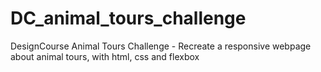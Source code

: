 # DC_animal_tours_challenge
DesignCourse Animal Tours Challenge - Recreate a responsive webpage about animal tours, with html, css and flexbox
